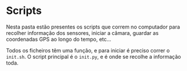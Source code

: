 # Scripts
Nesta pasta estão presentes os scripts que correm no computador para recolher
informação dos sensores, iniciar a câmara, guardar as coordenadas GPS ao longo do tempo, etc...

Todos os ficheiros têm uma função, e para iniciar é preciso correr o `init.sh`.
O script principal é o `init.py`, e é onde se recolhe a informação toda.
